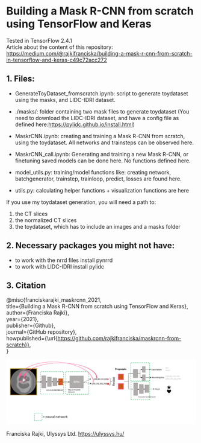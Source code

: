 # Building a Mask R-CNN from scratch using TensorFlow and Keras
Tested in TensorFlow 2.4.1 \
Article about the content of this repository: https://medium.com/@rajkifranciska/building-a-mask-r-cnn-from-scratch-in-tensorflow-and-keras-c49c72acc272

## 1. Files:
- GenerateToyDataset_fromscratch.ipynb: script to generate toydataset using the masks, and LIDC-IDRI dataset. 
- ./masks/: folder containing two mask files to generate toydataset
(You need to download the LIDC-IDRI dataset, and have a config file as defined here:https://pylidc.github.io/install.html)

- MaskrCNN.ipynb: creating and training a Mask R-CNN from scratch, using the toydataset. All networks and trainsteps can be observed here.
- MaskrCNN_call.ipynb: Generating and training a new Mask R-CNN, or finetuning saved models can be done here. No functions defined here.

- model_utils.py: training/model functions like: creating network, batchgenerator, trainstep, trainloop, predict, losses are found here. 
- utils.py:   calculating helper functions + visualization functions are here


If you use my toydataset generation, you will need a path to:
  1. the CT slices
  2. the normalized CT slices
  3. the toydataset, which has to include an images and a masks folder

## 2. Necessary packages you might not have: 
- to work with the nrrd files install pynrrd
- to work with LIDC-IDRI install pylidc

## 3. Citation

@misc{franciskarajki_maskrcnn_2021,\
  title={Building a Mask R-CNN from scratch using TensorFlow and Keras},\
  author={Franciska Rajki},\
  year={2021},\
  publisher={Github},\
  journal={GitHub repository},\
  howpublished={\url{https://github.com/rajkifranciska/maskrcnn-from-scratch}}, \
}

![plot](./full_maskrcnn.PNG)

Franciska Rajki, Ulyssys Ltd. https://ulyssys.hu/




